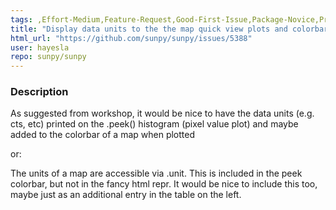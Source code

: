 ```yaml
---
tags: ,Effort-Medium,Feature-Request,Good-First-Issue,Package-Novice,Priority-Low,map
title: "Display data units to the the map quick view plots and colorbar ?"
html_url: "https://github.com/sunpy/sunpy/issues/5388"
user: hayesla
repo: sunpy/sunpy
---
```


### Description

As suggested from workshop, it would be nice to have the data units (e.g. cts, etc) printed on the .peek() histogram (pixel value plot) and maybe added to the colorbar of a map when plotted

or:

The units of a map are accessible via .unit. This is included in the peek colorbar, but not in the fancy html repr. It would be nice to include this too, maybe just as an additional entry in the table on the left.
